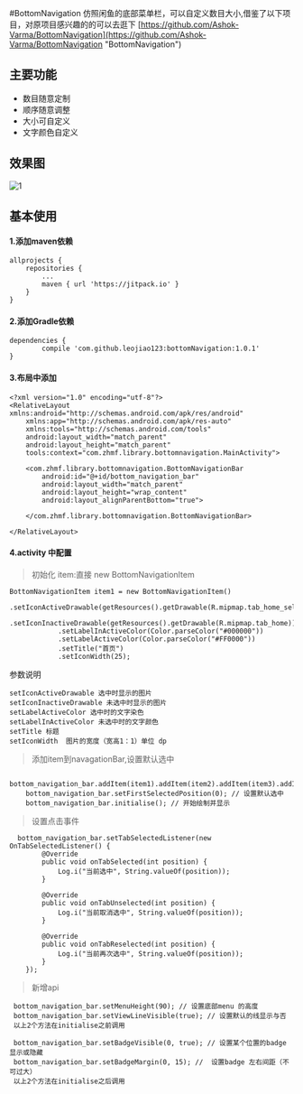 #BottomNavigation
仿照闲鱼的底部菜单栏，可以自定义数目大小,借鉴了以下项目，对原项目感兴趣的的可以去逛下
[https://github.com/Ashok-Varma/BottomNavigation](https://github.com/Ashok-Varma/BottomNavigation "BottomNavigation")

## 主要功能
 - 数目随意定制
 - 顺序随意调整
 - 大小可自定义
 - 文字颜色自定义
## 效果图

![1](https://github.com/leojiao123/bottomNavigation/blob/master/sceenshots/demo.jpg?raw=true)

## 基本使用

	
#### 1.添加maven依赖

	allprojects {
		repositories {
			...
			maven { url 'https://jitpack.io' }
		}
	}

#### 2.添加Gradle依赖

	dependencies {
	        compile 'com.github.leojiao123:bottomNavigation:1.0.1'
	}

#### 3.布局中添加

	<?xml version="1.0" encoding="utf-8"?>
	<RelativeLayout xmlns:android="http://schemas.android.com/apk/res/android"
	    xmlns:app="http://schemas.android.com/apk/res-auto"
	    xmlns:tools="http://schemas.android.com/tools"
	    android:layout_width="match_parent"
	    android:layout_height="match_parent"
	    tools:context="com.zhmf.library.bottomnavigation.MainActivity">
	
	    <com.zhmf.library.bottomnavigation.BottomNavigationBar
	        android:id="@+id/bottom_navigation_bar"
	        android:layout_width="match_parent"
	        android:layout_height="wrap_content"
	        android:layout_alignParentBottom="true">
	        
	    </com.zhmf.library.bottomnavigation.BottomNavigationBar>
	
	</RelativeLayout>

#### 4.activity 中配置

> 初始化 item:直接 new BottomNavigationItem

 	BottomNavigationItem item1 = new BottomNavigationItem()
                .setIconActiveDrawable(getResources().getDrawable(R.mipmap.tab_home_selected))
                .setIconInactiveDrawable(getResources().getDrawable(R.mipmap.tab_home))
                .setLabelInActiveColor(Color.parseColor("#000000"))
                .setLabelActiveColor(Color.parseColor("#FF0000"))
                .setTitle("首页")
                .setIconWidth(25);

参数说明 
			
	setIconActiveDrawable 选中时显示的图片
	setIconInactiveDrawable 未选中时显示的图片
	setLabelActiveColor 选中时的文字染色
	setLabelInActiveColor 未选中时的文字颜色
	setTitle 标题
	setIconWidth  图片的宽度（宽高1：1）单位 dp

> 添加item到navagationBar,设置默认选中
> 
	  	bottom_navigation_bar.addItem(item1).addItem(item2).addItem(item3).addItem(item4).addItem(item5);
        bottom_navigation_bar.setFirstSelectedPosition(0); // 设置默认选中
        bottom_navigation_bar.initialise(); // 开始绘制并显示




> 设置点击事件

	  bottom_navigation_bar.setTabSelectedListener(new OnTabSelectedListener() {
            @Override
            public void onTabSelected(int position) {
                Log.i("当前选中", String.valueOf(position));
            }

            @Override
            public void onTabUnselected(int position) {
                Log.i("当前取消选中", String.valueOf(position));
            }

            @Override
            public void onTabReselected(int position) {
                Log.i("当前再次选中", String.valueOf(position));
            }
        });

> 新增api
		
	
	 bottom_navigation_bar.setMenuHeight(90); // 设置底部menu 的高度 
 	 bottom_navigation_bar.setViewLineVisible(true); // 设置默认的线显示与否
	 以上2个方法在initialise之前调用

	 bottom_navigation_bar.setBadgeVisible(0, true); // 设置某个位置的badge 显示或隐藏
     bottom_navigation_bar.setBadgeMargin(0, 15); //  设置badge 左右间距（不可过大）
	 以上2个方法在initialise之后调用
 